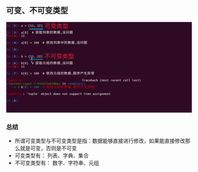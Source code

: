 ## 可变、不可变类型


![](../Images/QQ20170713-144621@2x.jpg)

### 总结
* 所谓可变类型与不可变类型是指：数据能够直接进行修改，如果能直接修改那么就是可变，否则是不可变
* 可变类型有：
	列表、字典、集合
* 不可变类型有：
	数字、字符串、元组
